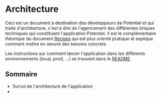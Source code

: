 # Architecture

Ceci est un document à destination des développeurs de Potentiel et qui traite d'architecture, c'est à dire de l'agencement des différentes briques techniques qui constituent l'application Potentiel. Il est le complémentaire théorique du document [Recipes](RECIPES.md) qui est plus orienté pratique et explique comment mettre en oeuvre des besoins concrets.

Les instructions sur comment lancer l'application dans les différents environnements (local, prod, ...) se trouvent dans le [README](../README.md).

## Sommaire

- Survol de l'architecture de l'application
-
